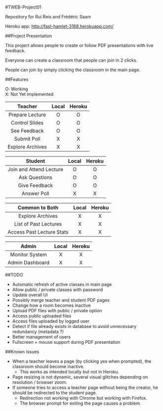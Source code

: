#TWEB-Project01

Repository for Rui Reis and Frédéric Saam

Heroku app: http://fast-hamlet-3168.herokuapp.com/

##Project Presentation 

This project allows people to create or follow PDF presentations with live feedback.

Everyone can create a classroom that people can join in 2 clicks.

People can join by simply clicking the classroom in the main page.


##Features

O: Working  
X: Not Yet Implemented

|     Teacher     | Local | Heroku |
|:---------------:|:-----:|:------:|
| Prepare Lecture |   O   |    O   |
| Control Slides  |   O   |    O   |
| See Feedback    |   O   |    O   |
| Submit Poll     |   X   |    X   |
| Explore Archives|   X   |    X   |

|         Student         |  Local  |  Heroku  |
|:-----------------------:|:-------:|:--------:|
| Join and Attend Lecture |    O    |     O    |
| Ask Questions           |    O    |     O    |
| Give Feedback           |    O    |     O    |
| Answer Poll             |    X    |     X    |

|       Common to Both      |  Local  |  Heroku  |
|:-------------------------:|:-------:|:--------:|
| Explore Archives          |    X    |     X    |
| List of Past Lectures     |    X    |     X    |
| Access Past Lecture Stats |    X    |     X    |

|      Admin      |  Local  |  Heroku  |
|:---------------:|:-------:|:--------:|
| Monitor System  |    X    |     X    |
| Admin Dashboard |    X    |     X    |


##TODO
* Automatic refresh of active classes in main page
* Allow public / private classes with password
* Update overall UI
* Possibly merge teacher and student PDF pages
* Change how a room becomes inactive
* Upload PDF files with public / private option
* Access public uploaded files
* Access files uploaded by logged user
* Detect if file already exists in database to avoid unnecessary redundancy (metadata ?)
* Better management of users
* Fullscreen + mouse support during PDF presentation

##Known Issues
* When a teacher leaves a page (by clicking yes when prompted), the classroom should become inactive. 
	* This works as intended locally but not in Heroku.
* Page resizing is not dynamic, several visual glitches depending on resolution / browser zoom.
* If someone tries to access a teacher page without being the creator, he should be redirected to the student page.
	* Redirection not working with Chrome but working with Firefox.
	* The browser prompt for exiting the page causes a problem. 
